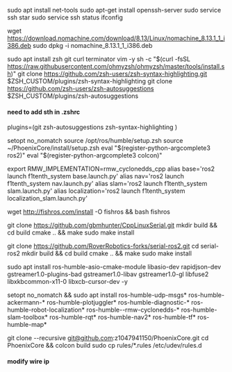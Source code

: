 sudo apt install net-tools
 sudo apt-get install openssh-server
 sudo service ssh star
 sudo service ssh status
ifconfig 

wget https://download.nomachine.com/download/8.13/Linux/nomachine_8.13.1_1_i386.deb
sudo dpkg -i nomachine_8.13.1_1_i386.deb 


sudo apt install zsh git curl terminator vim -y
sh -c "$(curl -fsSL https://raw.githubusercontent.com/ohmyzsh/ohmyzsh/master/tools/install.sh)"
git clone https://github.com/zsh-users/zsh-syntax-highlighting.git $ZSH_CUSTOM/plugins/zsh-syntax-highlighting
git clone https://github.com/zsh-users/zsh-autosuggestions $ZSH_CUSTOM/plugins/zsh-autosuggestions
#### need to add sth in .zshrc

plugins=(git
  zsh-autosuggestions
zsh-syntax-highlighting
)

setopt no_nomatch 
source /opt/ros/humble/setup.zsh 
source ~/PhoenixCore/install/setup.zsh
eval "$(register-python-argcomplete3 ros2)"
eval "$(register-python-argcomplete3 colcon)"

export RMW_IMPLEMENTATION=rmw_cyclonedds_cpp
alias base='ros2 launch f1tenth_system base.launch.py'
alias nav='ros2 launch f1tenth_system nav.launch.py'
alias slam='ros2 launch f1tenth_system slam.launch.py'
alias localization='ros2 launch f1tenth_system localization_slam.launch.py'


wget http://fishros.com/install -O fishros && bash fishros


git clone https://github.com/gbmhunter/CppLinuxSerial.git
mkdir build && cd build
cmake .. && make
sudo make install

git clone https://github.com/RoverRobotics-forks/serial-ros2.git
cd serial-ros2
mkdir build && cd build
cmake .. && make
sudo make install

sudo apt install ros-humble-asio-cmake-module libasio-dev rapidjson-dev gstreamer1.0-plugins-bad gstreamer1.0-libav gstreamer1.0-gl libfuse2 libxkbcommon-x11-0 libxcb-cursor-dev  -y

setopt no_nomatch && sudo apt install ros-humble-udp-msgs* ros-humble-ackermann-*  ros-humble-plotjuggler* ros-humble-diagnostic-* ros-humble-robot-localization* ros-humble--rmw-cyclonedds-* ros-humble-slam-toolbox* ros-humble-rqt* ros-humble-nav2* ros-humble-tf* ros-humble-map*

git clone --recursive git@github.com:z1047941150/PhoenixCore.git
cd PhoenixCore && colcon build 
sudo cp rules/*.rules /etc/udev/rules.d
#### modify wire ip
